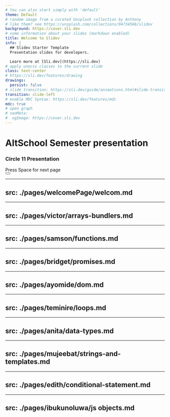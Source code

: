```yaml
---
# You can also start simply with 'default'
theme: Default
# random image from a curated Unsplash collection by Anthony
# like them? see https://unsplash.com/collections/94734566/slidev
background: https://cover.sli.dev
# some information about your slides (markdown enabled)
title: Welcome to Slidev
info: |
  ## Slidev Starter Template
  Presentation slides for developers.

  Learn more at [Sli.dev](https://sli.dev)
# apply unocss classes to the current slide
class: text-center
# https://sli.dev/features/drawing
drawings:
  persist: false
# slide transition: https://sli.dev/guide/animations.html#slide-transitions
transition: slide-left
# enable MDC Syntax: https://sli.dev/features/mdc
mdc: true
# open graph
# seoMeta:
#  ogImage: https://cover.sli.dev
---
```


# AltSchool Semester presentation

### **Circle 11 Presentation**

<div @click="$slidev.nav.next" class="mt-12 py-1" hover:bg="white op-10">
  Press Space for next page <carbon:arrow-right />
</div>

<div class="abs-br m-6 text-xl">
  <button @click="$slidev.nav.openInEditor()" title="Open in Editor" class="slidev-icon-btn">
    <carbon:edit />
  </button>
  <a href="https://github.com/slidevjs/slidev" target="_blank" class="slidev-icon-btn">
    <carbon:logo-github />
  </a>
</div>

---
src: ./pages/welcomePage/welcom.md
---

---
src: ./pages/victor/arrays-bundlers.md
---

---
src: ./pages/samson/functions.md
---

---
src: ./pages/bridget/promises.md
---

---
src: ./pages/ayomide/dom.md
---

---
src: ./pages/teminire/loops.md
---

---
src: ./pages/anita/data-types.md
---

---
src: ./pages/mujeebat/strings-and-templates.md
---

---
src: ./pages/edith/conditional-statement.md
---

---
src: ./pages/ibukunoluwa/js objects.md
---



